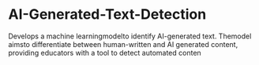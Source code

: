 # AI-Generated-Text-Detection
Develops a machine learningmodelto identify AI-generated text. Themodel aimsto differentiate between human-written and AI generated content, providing educators with a tool to detect automated conten
